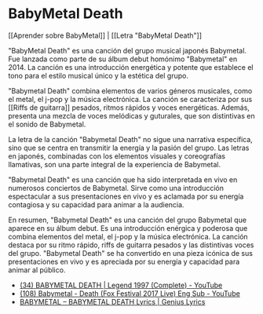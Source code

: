 # BabyMetal Death

[[Aprender sobre BabyMetal]] | [[Letra "BabyMetal Death"]]

"BabyMetal Death" es una canción del grupo musical japonés Babymetal. Fue lanzada como parte de su álbum debut homónimo "Babymetal" en 2014. La canción es una introducción energética y potente que establece el tono para el estilo musical único y la estética del grupo.

"Babymetal Death" combina elementos de varios géneros musicales, como el metal, el j-pop y la música electrónica. La canción se caracteriza por sus [[Riffs de guitarra]] pesados, ritmos rápidos y voces energéticas. Además, presenta una mezcla de voces melódicas y guturales, que son distintivas en el sonido de Babymetal.

La letra de la canción "Babymetal Death" no sigue una narrativa específica, sino que se centra en transmitir la energía y la pasión del grupo. Las letras en japonés, combinadas con los elementos visuales y coreografías llamativas, son una parte integral de la experiencia de Babymetal.

"Babymetal Death" es una canción que ha sido interpretada en vivo en numerosos conciertos de Babymetal. Sirve como una introducción espectacular a sus presentaciones en vivo y es aclamada por su energía contagiosa y su capacidad para animar a la audiencia.

En resumen, "Babymetal Death" es una canción del grupo Babymetal que aparece en su álbum debut. Es una introducción enérgica y poderosa que combina elementos del metal, el j-pop y la música electrónica. La canción destaca por su ritmo rápido, riffs de guitarra pesados y las distintivas voces del grupo. "Babymetal Death" se ha convertido en una pieza icónica de sus presentaciones en vivo y es apreciada por su energía y capacidad para animar al público.

* [(34) BABYMETAL DEATH | Legend 1997 (Complete) - YouTube](https://www.youtube.com/watch?v=jRc9dbgiBPI&ab_channel=GuilhermeCait)
* [(108) Babymetal - Death (Fox Festival 2017 Live) Eng Sub - YouTube](https://www.youtube.com/watch?v=5MJOKJwkbfY&ab_channel=ForTheFoxGod)
* [BABYMETAL – BABYMETAL DEATH Lyrics | Genius Lyrics](https://genius.com/Babymetal-babymetal-death-lyrics)

